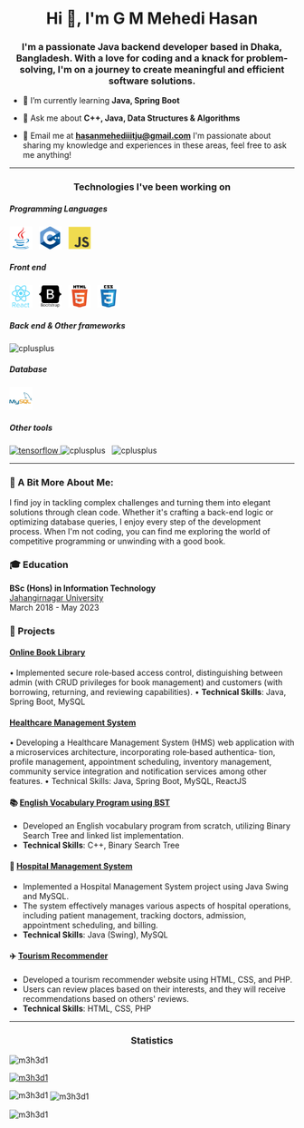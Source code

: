 <h1 align="center">Hi 👋, I'm G M Mehedi Hasan</h1>
<h3 align="center">I'm a passionate Java backend developer based in Dhaka, Bangladesh. With a love for coding and a knack for problem-solving, I'm on a journey to create meaningful and efficient software solutions.</h3>

- 🌱 I’m currently learning **Java, Spring Boot**

- 💬 Ask me about **C++, Java, Data Structures & Algorithms**

- 📧 Email me at **hasanmehediiitju@gmail.com**
I'm passionate about sharing my knowledge and experiences in these areas, feel free to ask me anything!
    
</p>

---

<h3 align="center">Technologies I've been working on</h3>
<p align="left">
<h5 align="left">Programming Languages</h5><p>
    <img src="https://raw.githubusercontent.com/devicons/devicon/master/icons/java/java-original.svg"alt="cplusplus" width="40" height="40" /> &nbsp;
    <img src="https://raw.githubusercontent.com/devicons/devicon/master/icons/cplusplus/cplusplus-original.svg"alt="cplusplus" width="40" height="40" /> &nbsp;
<!--     <img src="https://raw.githubusercontent.com/devicons/devicon/master/icons/csharp/csharp-original.svg"alt="cplusplus" width="40" height="40" /> &nbsp; -->
    <img src="https://raw.githubusercontent.com/devicons/devicon/master/icons/javascript/javascript-original.svg"alt="cplusplus" width="40" height="40" /> &nbsp;
</p><h5 align="left">Front end</h5><p>
    <img src="https://raw.githubusercontent.com/devicons/devicon/master/icons/react/react-original-wordmark.svg"alt="cplusplus" width="40" height="40" /> &nbsp;
    <img src="https://raw.githubusercontent.com/devicons/devicon/master/icons/bootstrap/bootstrap-plain-wordmark.svg"alt="cplusplus" width="40" height="40" /> &nbsp;
    <img src="https://raw.githubusercontent.com/devicons/devicon/master/icons/html5/html5-original-wordmark.svg"alt="cplusplus" width="40" height="40" /> &nbsp;
    <img src="https://raw.githubusercontent.com/devicons/devicon/master/icons/css3/css3-original-wordmark.svg"alt="cplusplus" width="40" height="40" /> &nbsp;
</p><h5 align="left">Back end & Other frameworks</h5><p>
    <img src="https://www.vectorlogo.zone/logos/springio/springio-icon.svg" alt="cplusplus" width="40" height="40" /> &nbsp;
</p><h5 align="left">Database</h5><p>
    <img src="https://raw.githubusercontent.com/devicons/devicon/master/icons/mysql/mysql-original-wordmark.svg" alt="cplusplus" width="40" height="40" /> &nbsp;
</p><h5 align="left">Other tools</h5><p>
    <a href="https://www.tensorflow.org" target="_blank" rel="noreferrer"> <img src="https://www.vectorlogo.zone/logos/tensorflow/tensorflow-icon.svg" alt="tensorflow" width="40" height="40"/> </a>
<!--     <img src="https://cdn.worldvectorlogo.com/logos/arduino-1.svg" alt="cplusplus" width="40" height="40" /> &nbsp; -->
    <img src="https://www.vectorlogo.zone/logos/figma/figma-icon.svg" alt="cplusplus" width="40" height="40" /> &nbsp;
    <img src="https://www.vectorlogo.zone/logos/git-scm/git-scm-icon.svg" alt="cplusplus" width="40" height="40" /> &nbsp;
</p>
</p>

---

### 🧩 A Bit More About Me:
I find joy in tackling complex challenges and turning them into elegant solutions through clean code. Whether it's crafting a back-end logic or optimizing database queries, I enjoy every step of the development process. When I'm not coding, you can find me exploring the world of competitive programming or unwinding with a good book.

### 🎓 Education
  **BSc (Hons) in Information Technology**\
  [Jahangirnagar University](https://www.juniv.edu/)\
  March 2018 - May 2023

### 📁 Projects
#### [Online Book Library](https://github.com/mehedibjit/online-book-library)
• Implemented secure role‑based access control, distinguishing between admin (with CRUD privileges for book management) and customers
(with borrowing, returning, and reviewing capabilities).
• **Technical Skills**: Java, Spring Boot, MySQL

#### [Healthcare Management System](https://github.com/m3h3d1/HMS)
• Developing a Healthcare Management System (HMS) web application with a microservices architecture, incorporating role‑based authentica‑
tion, profile management, appointment scheduling, inventory management, community service integration and notification services among
other features.
• Technical Skills: Java, Spring Boot, MySQL, ReactJS

#### 📚 [English Vocabulary Program using BST](https://github.com/m3h3d1/English-Vocabulary-Program-using-BST)
- Developed an English vocabulary program from scratch, utilizing Binary Search Tree and linked list implementation.
- **Technical Skills**: C++, Binary Search Tree

#### 🏥 [Hospital Management System](https://github.com/m3h3d1/Hospital)
- Implemented a Hospital Management System project using Java Swing and MySQL.
- The system effectively manages various aspects of hospital operations, including patient management, tracking doctors, admission, appointment scheduling, and billing.
- **Technical Skills**: Java (Swing), MySQL

#### ✈️ [Tourism Recommender](https://github.com/m3h3d1/Tourism-Recommender)
- Developed a tourism recommender website using HTML, CSS, and PHP.
- Users can review places based on their interests, and they will receive recommendations based on others' reviews.
- **Technical Skills**: HTML, CSS, PHP

---

<h3 align="center">Statistics</h3>

<p align="left"> <img src="https://komarev.com/ghpvc/?username=m3h3d1&label=Profile%20views&color=0e75b6&style=flat" alt="m3h3d1" /> </p>

<p align="left"> <a href="https://github.com/ryo-ma/github-profile-trophy"><img src="https://github-profile-trophy.vercel.app/?username=m3h3d1" alt="m3h3d1" /></a> </p>

<p><img align="left" src="https://github-readme-stats.vercel.app/api/top-langs?username=m3h3d1&show_icons=true&locale=en&layout=compact" alt="m3h3d1" /></p>

<p>&nbsp;<img align="center" src="https://github-readme-stats.vercel.app/api?username=m3h3d1&show_icons=true&locale=en" alt="m3h3d1" /></p>

<p><img align="center" src="https://github-readme-streak-stats.herokuapp.com/?user=m3h3d1&" alt="m3h3d1" /></p>
